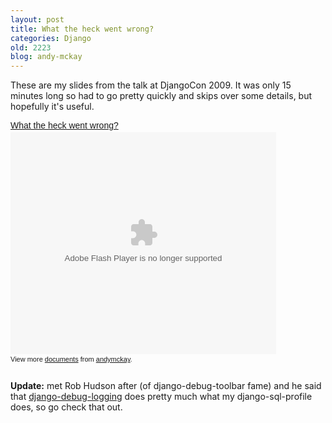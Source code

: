 ```yaml
---
layout: post
title: What the heck went wrong?
categories: Django
old: 2223
blog: andy-mckay
---
```

<p>These are my slides from the talk at DjangoCon 2009. It was only 15 minutes long so had to go pretty quickly and skips over some details, but hopefully it's useful.</p>
<div style="width:425px;text-align:left" id="__ss_1969698"><a style="font:14px Helvetica,Arial,Sans-serif;display:block;margin:12px 0 3px 0;text-decoration:underline;" href="http://www.slideshare.net/andymckay/what-the-heck-went-wrong" title="What the heck went wrong?">What the heck went wrong?</a><object style="margin:0px" width="425" height="355"><param name="movie" value="http://static.slidesharecdn.com/swf/ssplayer2.swf?doc=presentation-debugging-090908162629-phpapp02&stripped_title=what-the-heck-went-wrong" /><param name="allowFullScreen" value="true"/><param name="allowScriptAccess" value="always"/><embed src="http://static.slidesharecdn.com/swf/ssplayer2.swf?doc=presentation-debugging-090908162629-phpapp02&stripped_title=what-the-heck-went-wrong" type="application/x-shockwave-flash" allowscriptaccess="always" allowfullscreen="true" width="425" height="355"></embed></object><div style="font-size:11px;font-family:tahoma,arial;height:26px;padding-top:2px;">View more <a style="text-decoration:underline;" href="http://www.slideshare.net/">documents</a> from <a style="text-decoration:underline;" href="http://www.slideshare.net/andymckay">andymckay</a>.</div></div>
<p><b>Update:</b> met Rob Hudson after (of django-debug-toolbar fame) and he said that <a href="http://github.com/robhudson/django-debug-logger/tree/master">django-debug-logging</a> does pretty much what my django-sql-profile does, so go check that out.</p>